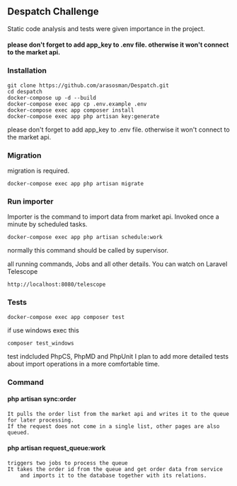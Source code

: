 ## Despatch Challenge

Static code analysis and tests were given importance in the project.

#### please don't forget to add app_key to .env file. otherwise it won't connect to the market api.

### Installation

    git clone https://github.com/arasosman/Despatch.git
	cd despatch
    docker-compose up -d --build
    docker-compose exec app cp .env.example .env
    docker-compose exec app composer install
    docker-compose exec app php artisan key:generate

please don't forget to add app_key to .env file. otherwise it won't connect to the market api.

### Migration
migration is required.

    docker-compose exec app php artisan migrate

### Run importer
Importer is the command to import data from market api. Invoked once a minute by scheduled tasks.

    docker-compose exec app php artisan schedule:work
normally this command should be called by supervisor.

all running commands, Jobs and all other details. You can watch on Laravel Telescope

    http://localhost:8080/telescope

### Tests

    docker-compose exec app composer test

if use windows exec this 

    composer test_windows

test indcluded PhpCS, PhpMD and PhpUnit
I plan to add more detailed tests about import operations in a more comfortable time.

### Command

#### php artisan sync:order
    
    It pulls the order list from the market api and writes it to the queue for later processing.
    If the request does not come in a single list, other pages are also queued.

#### php artisan request_queue:work

    triggers two jobs to process the queue
    It takes the order id from the queue and get order data from service 
        and imports it to the database together with its relations.